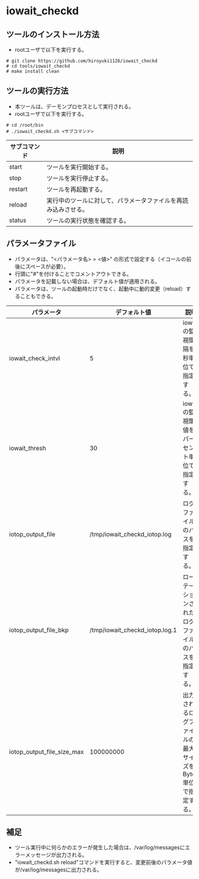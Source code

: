 # iowait_checkd

## ツールのインストール方法

* rootユーザで以下を実行する。

```
# git clone https://github.com/hiroyuki1126/iowait_checkd
# cd tools/iowait_checkd
# make install clean
```

## ツールの実行方法

* 本ツールは、デーモンプロセスとして実行される。
* rootユーザで以下を実行する。

```
# cd /root/bin
# ./iowait_checkd.sh <サブコマンド>
```

|サブコマンド|説明|
| ----- | ----- |
|start|ツールを実行開始する。|
|stop|ツールを実行停止する。|
|restart|ツールを再起動する。|
|reload|実行中のツールに対して、パラメータファイルを再読み込みさせる。|
|status|ツールの実行状態を確認する。|

## パラメータファイル

* パラメータは、"<パラメータ名> = <値>" の形式で設定する（イコールの前後にスペースが必要）。
* 行頭に"#"を付けることでコメントアウトできる。
* パラメータを記載しない場合は、デフォルト値が適用される。
* パラメータは、ツールの起動時だけでなく、起動中に動的変更（reload）することもできる。

|パラメータ|デフォルト値|説明|
| ----- | ----- | ----- |
|iowait_check_intvl|5|iowaitの監視間隔を秒単位で指定する。|
|iowait_thresh|30|iowaitの監視閾値をパーセント単位で指定する。|
|iotop_output_file|/tmp/iowait_checkd_iotop.log|ログファイルのパスを指定する。|
|iotop_output_file_bkp|/tmp/iowait_checkd_iotop.log.1|ローテーションされたログファイルのパスを指定する。|
|iotop_output_file_size_max|100000000|出力されるログファイルの最大サイズをByte単位で指定する。|

## 補足

* ツール実行中に何らかのエラーが発生した場合は、/var/log/messagesにエラーメッセージが出力される。
* "iowait_checkd.sh reload"コマンドを実行すると、変更前後のパラメータ値が/var/log/messagesに出力される。
